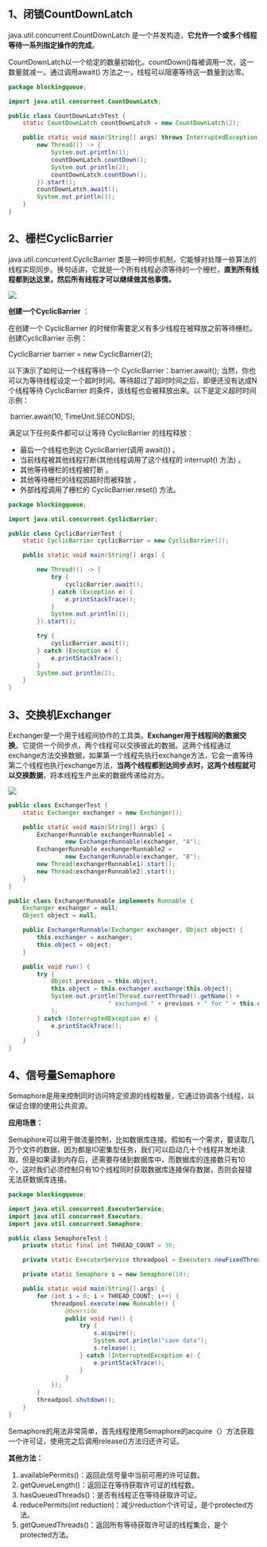 ## 1、闭锁CountDownLatch

  java.util.concurrent.CountDownLatch 是一个并发构造，**它允许一个或多个线程等待一系列指定操作的完成**。 

CountDownLatch以一个给定的数量初始化。countDown()每被调用一次，这一数量就减一。通过调用await() 方法之一，线程可以阻塞等待这一数量到达零。

```java
package blockingqueue;

import java.util.concurrent.CountDownLatch;

public class CountDownLatchTest {
    static CountDownLatch countDownLatch = new CountDownLatch(2);

    public static void main(String[] args) throws InterruptedException {
        new Thread(() -> {
            System.out.println(1);
            countDownLatch.countDown();
            System.out.println(2);
            countDownLatch.countDown();
        }).start();
        countDownLatch.await();
        System.out.println(3);
    }
}

```

##  2、栅栏CyclicBarrier

   java.util.concurrent.CyclicBarrier 类是一种同步机制，它能够对处理一些算法的线程实现同步。换句话讲，它就是一个所有线程必须等待的一个栅栏，**直到所有线程都到达这里，然后所有线程才可以继续做其他事情。**

![](../../img/多线程/4.1.png)


**创建一个CyclicBarrier** ：

   在创建一个 CyclicBarrier 的时候你需要定义有多少线程在被释放之前等待栅栏。创建CyclicBarrier 示例： 

   CyclicBarrier barrier = new CyclicBarrier(2);

以下演示了如何让一个线程等待一个 CyclicBarrier：barrier.await(); 当然，你也可以为等待线程设定一个超时时间。等待超过了超时时间之后，即便还没有达成N 个线程等待 CyclicBarrier 的条件，该线程也会被释放出来。以下是定义超时时间示例：

​    barrier.await(10, TimeUnit.SECONDS);

满足以下任何条件都可以让等待 CyclicBarrier 的线程释放： 

- 最后一个线程也到达 CyclicBarrier(调用 await()) 。
- 当前线程被其他线程打断(其他线程调用了这个线程的 interrupt() 方法) 。
- 其他等待栅栏的线程被打断 。
- 其他等待栅栏的线程因超时而被释放 。
- 外部线程调用了栅栏的 CyclicBarrier.reset() 方法。

```java
package blockingqueue;

import java.util.concurrent.CyclicBarrier;

public class CyclicBarrierTest {
    static CyclicBarrier cyclicBarrier = new CyclicBarrier(2);

    public static void main(String[] args) {

        new Thread(() -> {
            try {
                cyclicBarrier.await();
            } catch (Exception e) {
                e.printStackTrace();
            }
            System.out.println(1);
        }).start();

        try {
            cyclicBarrier.await();
        } catch (Exception e) {
            e.printStackTrace();
        }
        System.out.println(2);
    }
}

```

## 3、交换机Exchanger

​      Exchanger是一个用于线程间协作的工具类。**Exchanger用于线程间的数据交换**。它提供一个同步点，两个线程可以交换彼此的数据。这两个线程通过exchange方法交换数据，如果第一个线程先执行exchange方法，它会一直等待第二个线程也执行exchange方法，**当两个线程都到达同步点时，这两个线程就可以交换数据**，将本线程生产出来的数据传递给对方。

![](../../img/多线程/4.2.png)


```java
public class ExchangerTest {
    static Exchanger exchanger = new Exchanger();

    public static void main(String[] args) {
        ExchangerRunnable exchangerRunnable1 =
                new ExchangerRunnable(exchanger, "A");
        ExchangerRunnable exchangerRunnable2 =
                new ExchangerRunnable(exchanger, "B");
        new Thread(exchangerRunnable1).start();
        new Thread(exchangerRunnable2).start();
    }
}

public class ExchangerRunnable implements Runnable {
    Exchanger exchanger = null;
    Object object = null;

    public ExchangerRunnable(Exchanger exchanger, Object object) {
        this.exchanger = exchanger;
        this.object = object;
    }

    public void run() {
        try {
            Object previous = this.object;
            this.object = this.exchanger.exchange(this.object);
            System.out.println(Thread.currentThread().getName() +
                            " exchanged " + previous + " for " + this.object
            );
        } catch (InterruptedException e) {
            e.printStackTrace();
        }
    }
}
```

## 4、信号量Semaphore

​    Semaphore是用来控制同时访问特定资源的线程数量，它通过协调各个线程，以保证合理的使用公共资源。

**应用场景：**

​    Semaphore可以用于做流量控制，比如数据库连接。假如有一个需求，要读取几万个文件的数据，因为都是IO密集型任务，我们可以启动几十个线程并发地读取，但是如果读到内存后，还需要存储到数据库中，而数据库的连接数只有10个，这时我们必须控制只有10个线程同时获取数据库连接保存数据，否则会报错无法获数据库连接。

```java
package blockingqueue;

import java.util.concurrent.ExecutorService;
import java.util.concurrent.Executors;
import java.util.concurrent.Semaphore;

public class SemaphoreTest {
    private static final int THREAD_COUNT = 30;

    private static ExecutorService threadpool = Executors.newFixedThreadPool(THREAD_COUNT);

    private static Semaphore s = new Semaphore(10);

    public static void main(String[] args) {
        for (int i = 0; i < THREAD_COUNT; i++) {
            threadpool.execute(new Runnable() {
                @Override
                public void run() {
                    try {
                        s.acquire();
                        System.out.println("save data");
                        s.release();
                    } catch (InterruptedException e) {
                        e.printStackTrace();
                    }
                }
            });
        }
        threadpool.shutdown();
    }
}

```

Semaphore的用法非常简单，首先线程使用Semaphore的acquire（）方法获取一个许可证，使用完之后调用release()方法归还许可证。

**其他方法：**

1. availablePermits()：返回此信号量中当前可用的许可证数。
2. getQueueLength()：返回正在等待获取许可证的线程数。
3. hasQueuedThreads()：是否有线程正在等待获取许可证。
4. reducePermits(int reduction)：减少reduction个许可证，是个protected方法。
5. getQueuedThreads()：返回所有等待获取许可证的线程集合，是个protected方法。
